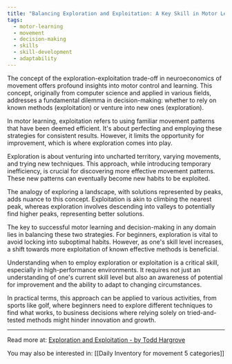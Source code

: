 ```yaml
---
title: "Balancing Exploration and Exploitation: A Key Skill in Motor Learning and Decision-Making"
tags:
  - motor-learning
  - movement
  - decision-making
  - skills
  - skill-development
  - adaptability
---
```

The concept of the exploration-exploitation trade-off in neuroeconomics of movement offers profound insights into motor control and learning. This concept, originally from computer science and applied in various fields, addresses a fundamental dilemma in decision-making: whether to rely on known methods (exploitation) or venture into new ones (exploration).

In motor learning, exploitation refers to using familiar movement patterns that have been deemed efficient. It's about perfecting and employing these strategies for consistent results. However, it limits the opportunity for improvement, which is where exploration comes into play.

Exploration is about venturing into uncharted territory, varying movements, and trying new techniques. This approach, while introducing temporary inefficiency, is crucial for discovering more effective movement patterns. These new patterns can eventually become new habits to be exploited.

The analogy of exploring a landscape, with solutions represented by peaks, adds nuance to this concept. Exploitation is akin to climbing the nearest peak, whereas exploration involves descending into valleys to potentially find higher peaks, representing better solutions.

The key to successful motor learning and decision-making in any domain lies in balancing these two strategies. For beginners, exploration is vital to avoid locking into suboptimal habits. However, as one's skill level increases, a shift towards more exploitation of known effective methods is beneficial.

Understanding when to employ exploration or exploitation is a critical skill, especially in high-performance environments. It requires not just an understanding of one's current skill level but also an awareness of potential for improvement and the ability to adapt to changing circumstances.

In practical terms, this approach can be applied to various activities, from sports like golf, where beginners need to explore different techniques to find what works, to business decisions where relying solely on tried-and-tested methods might hinder innovation and growth.

----

Read more at: [Exploration and Exploitation - by Todd Hargrove](https://toddhargrove.substack.com/p/exploration-and-exploitation?utm_source=post-email-title&publication_id=408952&post_id=140485346&utm_campaign=email-post-title&isFreemail=true&r=1owzhk&utm_medium=email)

You may also be interested in: [[Daily Inventory for movement 5 categories]]